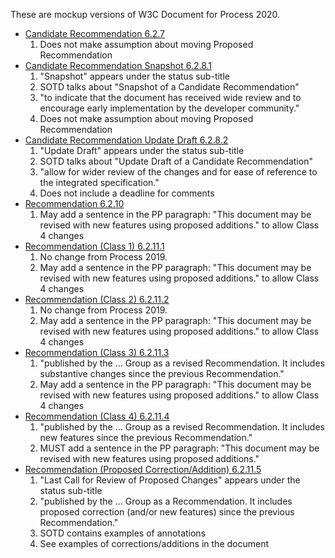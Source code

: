 These are mockup versions of W3C Document for Process 2020.

* [Candidate Recommendation 6.2.7](https://htmlpreview.github.io/?https://github.com/w3c/tr-pages/blob/master/p2020mockup/cr-6.2.7.html)
  1. Does not make assumption about moving Proposed Recommendation
* [Candidate Recommendation Snapshot 6.2.8.1](https://htmlpreview.github.io/?https://github.com/w3c/tr-pages/blob/master/p2020mockup/cr-6.2.8.1.html)
  1. "Snapshot" appears under the status sub-title
  1. SOTD talks about "Snapshot of a Candidate Recommendation"
  1. "to indicate that the document has received wide review and to encourage early implementation by the developer community."
  1. Does not make assumption about moving Proposed Recommendation
* [Candidate Recommendation Update Draft 6.2.8.2](https://htmlpreview.github.io/?https://github.com/w3c/tr-pages/blob/master/p2020mockup/cr-6.2.8.2.html)
  1. "Update Draft" appears under the status sub-title
  1. SOTD talks about "Update Draft of a Candidate Recommendation"
  1. "allow for wider review of the changes and for ease of reference to the integrated specification."
  1. Does not include a deadline for comments
* [Recommendation 6.2.10](https://htmlpreview.github.io/?https://github.com/w3c/tr-pages/blob/master/p2020mockup/rec-6.2.10.html)
  1. May add a sentence in the PP paragraph: "This document may be revised with new features using proposed additions." to allow Class 4 changes
* [Recommendation (Class 1) 6.2.11.1](https://htmlpreview.github.io/?https://github.com/w3c/tr-pages/blob/master/p2020mockup/rec-6.2.11.1.html)
  1. No change from Process 2019.
  1. May add a sentence in the PP paragraph: "This document may be revised with new features using proposed additions." to allow Class 4 changes
* [Recommendation (Class 2) 6.2.11.2](https://htmlpreview.github.io/?https://github.com/w3c/tr-pages/blob/master/p2020mockup/rec-6.2.11.2.html)
  1. No change from Process 2019.
  1. May add a sentence in the PP paragraph: "This document may be revised with new features using proposed additions." to allow Class 4 changes
* [Recommendation (Class 3) 6.2.11.3](https://htmlpreview.github.io/?https://github.com/w3c/tr-pages/blob/master/p2020mockup/rec-6.2.11.3.html)
  1. "published by the ... Group as a revised Recommendation. It includes substantive changes since the previous Recommendation."
  1. May add a sentence in the PP paragraph: "This document may be revised with new features using proposed additions." to allow Class 4 changes
* [Recommendation (Class 4) 6.2.11.4](https://htmlpreview.github.io/?https://github.com/w3c/tr-pages/blob/master/p2020mockup/rec-6.2.11.4.html)
  1. "published by the ... Group as a revised Recommendation. It includes new features since the previous Recommendation."
  1. MUST add a sentence in the PP paragraph: "This document may be revised with new features using proposed additions."
* [Recommendation (Proposed Correction/Addition) 6.2.11.5](https://htmlpreview.github.io/?https://github.com/w3c/tr-pages/blob/master/p2020mockup/rec-6.2.11.5.html)
  1. "Last Call for Review of Proposed Changes" appears under the status sub-title
  1. "published by the ... Group as a Recommendation. It includes proposed correction (and/or new features) since the previous Recommendation."
  1. SOTD contains examples of annotations
  2. See examples of corrections/additions in the document


